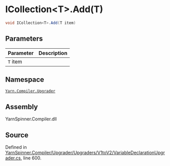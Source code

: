 # ICollection&lt;T&gt;.Add\(T\)

```csharp
void ICollection<T>.Add(T item)
```

## Parameters

| Parameter | Description |
| :--- | :--- |
| `T` item |  |

## Namespace

[`Yarn.Compiler.Upgrader`](../)

## Assembly

YarnSpinner.Compiler.dll

## Source

Defined in [YarnSpinner.Compiler/Upgrader/Upgraders/V1toV2/VariableDeclarationUpgrader.cs](https://github.com/YarnSpinnerTool/YarnSpinner//blob/develop/YarnSpinner.Compiler/Upgrader/Upgraders/V1toV2/VariableDeclarationUpgrader.cs#L600), line 600.

